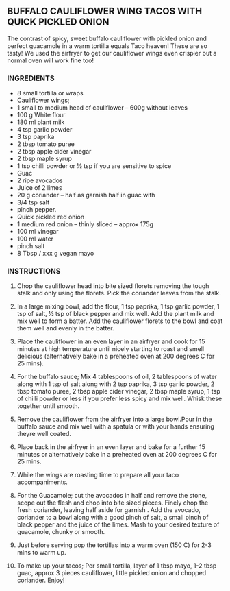 ## BUFFALO CAULIFLOWER WING TACOS WITH QUICK PICKLED ONION

The contrast of spicy, sweet buffalo cauliflower with pickled onion and perfect guacamole in a warm tortilla equals Taco heaven! These are so tasty! We used the airfryer to get our cauliflower wings even crispier but a normal oven will work fine too!

### INGREDIENTS
 
* 8 small tortilla or wraps
* Cauliflower wings;
 * 1 small to medium head of cauliflower – 600g without leaves
 * 100 g White flour
 * 180 ml plant milk
 * 4 tsp garlic powder
 * 3 tsp paprika
 * 2 tbsp tomato puree
 * 2 tbsp apple cider vinegar
 * 2 tbsp maple syrup
 * 1 tsp chilli powder or ½ tsp if you are sensitive to spice
* Guac
 * 2 ripe avocados
 * Juice of 2 limes
 * 20 g coriander – half as garnish half in guac with
 * 3/4 tsp salt
 * pinch pepper.
* Quick pickled red onion
 * 1 medium red onion – thinly sliced – approx 175g
 * 100 ml vinegar
 * 100 ml water
 * pinch salt
 * 8 Tbsp / xxx g vegan mayo

### INSTRUCTIONS
 
1. Chop the cauliflower head into bite sized florets removing the tough stalk and only using the florets. Pick the coriander leaves from the stalk.

2. In a large mixing bowl, add the flour, 1 tsp paprika, 1 tsp garlic powder, 1 tsp of salt, ½ tsp of black pepper and mix well. Add the plant milk and mix well to form a batter. Add the cauliflower florets to the bowl and coat them well and evenly in the batter.

3. Place the cauliflower in an even layer in an airfryer and cook for 15 minutes at high temperature until nicely starting to roast and smell delicious (alternatively bake in a preheated oven at 200 degrees C for 25 mins).

4. For the buffalo sauce; Mix 4 tablespoons of oil, 2 tablespoons of water along with 1 tsp of salt along with 2 tsp paprika, 3 tsp garlic powder, 2 tbsp tomato puree, 2 tbsp apple cider vinegar, 2 tbsp maple syrup, 1 tsp of chilli powder or less if you prefer less spicy and mix well. Whisk these together until smooth.

5. Remove the cauliflower from the airfryer into a large bowl.Pour in the buffalo sauce and mix well with a spatula or with your hands ensuring theyre well coated.

6. Place back in the airfryer in an even layer and bake for a further 15 minutes or alternatively bake in a preheated oven at 200 degrees C for 25 mins.

7. While the wings are roasting time to prepare all your taco accompaniments.

8. For the Guacamole; cut the avocados in half and remove the stone, scope out the flesh and chop into bite sized pieces. Finely chop the fresh coriander, leaving half aside for garnish . Add the avocado, coriander to a bowl along with a good pinch of salt, a small pinch of black pepper and the juice of the limes. Mash to your desired texture of guacamole, chunky or smooth.

9. Just before serving pop the tortillas into a warm oven (150 C) for 2-3 mins to warm up.

10. To make up your tacos; Per small tortilla, layer of 1 tbsp mayo, 1-2 tbsp guac, approx 3 pieces cauliflower, little pickled onion and chopped coriander. Enjoy!